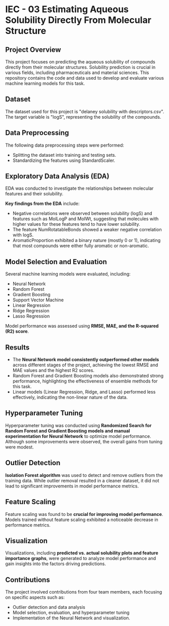 # IEC - 03 Estimating Aqueous Solubility Directly From Molecular Structure

## Project Overview

This project focuses on predicting the aqueous solubility of compounds directly from their molecular structures. Solubility prediction is crucial in various fields, including pharmaceuticals and material sciences. This repository contains the code and data used to develop and evaluate various machine learning models for this task.

## Dataset

The dataset used for this project is "delaney solubility with descriptors.csv". The target variable is "logS", representing the solubility of the compounds.

## Data Preprocessing

The following data preprocessing steps were performed:

*   Splitting the dataset into training and testing sets.
*   Standardizing the features using StandardScaler.

## Exploratory Data Analysis (EDA)

EDA was conducted to investigate the relationships between molecular features and their solubility. 

**Key findings from the EDA** include:

*   Negative correlations were observed between solubility (logS) and features such as MolLogP and MolWt, suggesting that molecules with higher values for these features tend to have lower solubility.
*   The feature NumRotatableBonds showed a weaker negative correlation with logS.
*   AromaticProportion exhibited a binary nature (mostly 0 or 1), indicating that most compounds were either fully aromatic or non-aromatic.

## Model Selection and Evaluation

Several machine learning models were evaluated, including:

*   Neural Network
*   Random Forest
*   Gradient Boosting
*   Support Vector Machine
*   Linear Regression
*   Ridge Regression
*   Lasso Regression

Model performance was assessed using **RMSE, MAE, and the R-squared (R2) score**.

## Results

*   The **Neural Network model consistently outperformed other models** across different stages of the project, achieving the lowest RMSE and MAE values and the highest R2 scores.
*   Random Forest and Gradient Boosting models also demonstrated strong performance, highlighting the effectiveness of ensemble methods for this task.
*   Linear models (Linear Regression, Ridge, and Lasso) performed less effectively, indicating the non-linear nature of the data.

## Hyperparameter Tuning

Hyperparameter tuning was conducted using **Randomized Search for Random Forest and Gradient Boosting models and manual experimentation for Neural Network** to optimize model performance. Although some improvements were observed, the overall gains from tuning were modest.

## Outlier Detection

**Isolation Forest algorithm** was used to detect and remove outliers from the training data. While outlier removal resulted in a cleaner dataset, it did not lead to significant improvements in model performance metrics.

## Feature Scaling

Feature scaling was found to be **crucial for improving model performance**. Models trained without feature scaling exhibited a noticeable decrease in performance metrics.

## Visualization

Visualizations, including **predicted vs. actual solubility plots and feature importance graphs**, were generated to analyze model performance and gain insights into the factors driving predictions.

## Contributions

The project involved contributions from four team members, each focusing on specific aspects such as:

*   Outlier detection and data analysis
*   Model selection, evaluation, and hyperparameter tuning
*   Implementation of the Neural Network and visualization.
